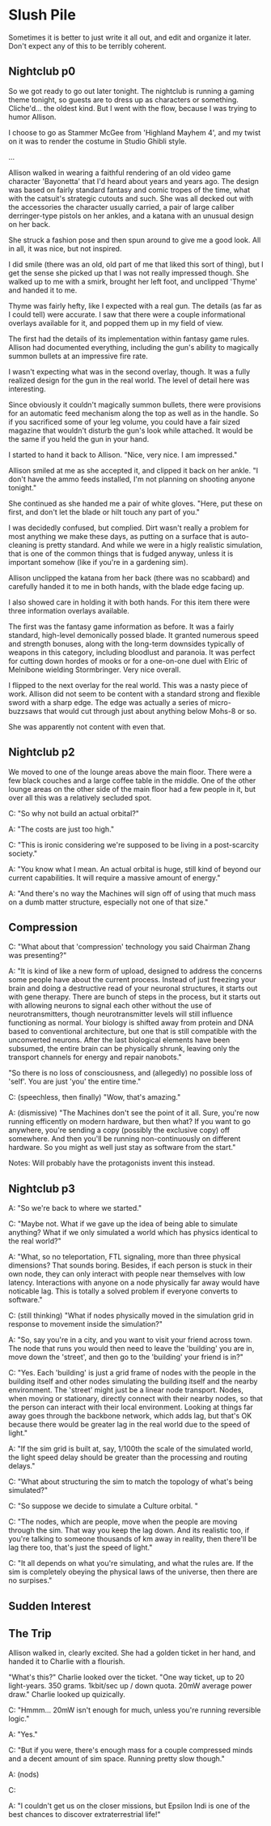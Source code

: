 
Slush Pile
==========

Sometimes it is better to just write it all out, and edit and organize
it later.  Don't expect any of this to be terribly coherent.

Nightclub p0
-------------

So we got ready to go out later tonight.  The nightclub is running a
gaming theme tonight, so guests are to dress up as characters or
something.  Cliche'd... the oldest kind.  But I went with the flow,
because I was trying to humor Allison.

I choose to go as Stammer McGee from 'Highland Mayhem 4', and my twist
on it was to render the costume in Studio Ghibli style.

...

Allison walked in wearing a faithful rendering of an old video game
character 'Bayonetta' that I'd heard about years and years ago.  The
design was based on fairly standard fantasy and comic tropes of the
time, what with the catsuit's strategic cutouts and such.  She was all
decked out with the accessories the character usually carried, a pair of
large caliber derringer-type pistols on her ankles, and a katana with an
unusual design on her back.

She struck a fashion pose and then spun around to give me a good look. 
All in all, it was nice, but not inspired.

I did smile (there was an old, old part of me that liked this sort of
thing), but I get the sense she picked up that I was not really
impressed though.  She walked up to me with a smirk, brought her left
foot, and unclipped 'Thyme' and handed it to me.

Thyme was fairly hefty, like I expected with a real gun.  The details
(as far as I could tell) were accurate.  I saw that there were a
couple informational overlays available for it, and popped them up in
my field of view.

The first had the details of its implementation within fantasy game
rules.  Allison had documented everything, including the gun's ability
to magically summon bullets at an impressive fire rate.

I wasn't expecting what was in the second overlay, though.  It was a
fully realized design for the gun in the real world.  The level of
detail here was interesting.

Since obviously it couldn't magically summon bullets, there were
provisions for an automatic feed mechanism along the top as well as in the
handle.  So if you sacrificed some of your leg volume, you could have
a fair sized magazine that wouldn't disturb the gun's look while
attached.  It would be the same if you held the gun in your hand.

I started to hand it back to Allison.  "Nice, very nice.  I am
impressed."

Allison smiled at me as she accepted it, and clipped it back on her
ankle.  "I don't have the ammo feeds installed, I'm not planning on
shooting anyone tonight."

She continued as she handed me a pair of white gloves. "Here, put
these on first, and don't let the blade or hilt touch any part of
you."

I was decidedly confused, but complied.  Dirt wasn't really a problem
for most anything we make these days, as putting on a surface that is
auto-cleaning is pretty standard.  And while we were in a higly
realistic simulation, that is one of the common things that is fudged
anyway, unless it is important somehow (like if you're in a gardening
sim).

Allison unclipped the katana from her back (there was no scabbard) and
carefully handed it to me in both hands, with the blade edge facing
up.

I also showed care in holding it with both hands.  For this item there
were three information overlays available.

The first was the fantasy game information as before.  It was a fairly
standard, high-level demonically possed blade.  It granted numerous
speed and strength bonuses, along with the long-term downsides
typically of weapons in this category, including bloodlust and
paranoia.  It was perfect for cutting down hordes of mooks or for a
one-on-one duel with Elric of Melnibone wielding Stormbringer.  Very
nice overall.

I flipped to the next overlay for the real world.  This was a nasty
piece of work.  Allison did not seem to be content with a standard
strong and flexible sword with a sharp edge.  The edge was actually a
series of micro-buzzsaws that would cut through just about anything
below Mohs-8 or so.

She was apparently not content with even that.



Nightclub p2
-------------

We moved to one of the lounge areas above the main floor.  There were
a few black couches and a large coffee table in the middle.  One of
the other lounge areas on the other side of the main floor had a few
people in it, but over all this was a relatively secluded spot.


C: "So why not build an actual orbital?"

A: "The costs are just too high."

C: "This is ironic considering we're supposed to be living in a
post-scarcity society."

A: "You know what I mean.  An actual orbital is huge, still kind of
beyond our current capabilities.  It will require a massive amount of
energy."

A: "And there's no way the Machines will sign off of using that much
mass on a dumb matter structure, especially not one of that size."

Compression
-----------

C: "What about that 'compression' technology you said Chairman Zhang
was presenting?"

A: "It is kind of like a new form of upload, designed to address the
concerns some people have about the current process.  Instead of just
freezing your brain and doing a destructive read of your neuronal
structures, it starts out with gene therapy.  There are bunch of steps
in the process, but it starts out with allowing neurons to signal each
other without the use of neurotransmitters, though neurotransmitter
levels will still influence functioning as normal.  Your biology is
shifted away from protein and DNA based to conventional architecture,
but one that is still compatible with the unconverted neurons.  After
the last biological elements have been subsumed, the entire brain can
be physically shrunk, leaving only the transport channels for energy
and repair nanobots."

"So there is no loss of consciousness, and (allegedly) no possible
loss of 'self'.  You are just 'you' the entire time."

C: (speechless, then finally) "Wow, that's amazing."

A: (dismissive) "The Machines don't see the point of it all.  Sure,
you're now running efficently on modern hardware, but then what?  If
you want to go anywhere, you're sending a copy (possibly the exclusive
copy) off somewhere.  And then you'll be running non-continuously on
different hardware.  So you might as well just stay as software from
the start."

Notes: Will probably have the protagonists invent this instead.

Nightclub p3
-------------

A: "So we're back to where we started."

C: "Maybe not.  What if we gave up the idea of being able to simulate
anything?  What if we only simulated a world which has physics
identical to the real world?"

A: "What, so no teleportation, FTL signaling, more than three physical
dimensions?  That sounds boring.  Besides, if each person is stuck in
their own node, they can only interact with people near themselves with
low latency.  Interactions with anyone on a node physically far away
would have noticable lag.  This is totally a solved problem if
everyone converts to software."

C: (still thinking) "What if nodes physically moved in the simulation
grid in response to movement inside the simulation?"

A: "So, say you're in a city, and you want to visit your friend across
town.  The node that runs you would then need to leave the 'building'
you are in, move down the 'street', and then go to the 'building' your
friend is in?"

C: "Yes.  Each 'building' is just a grid frame of nodes with the people
in the building itself and other nodes simulating the building itself
and the nearby environment.  The 'street' might just be a linear
node transport.  Nodes, when moving or stationary, directly connect with
their nearby nodes, so that the person can interact with their local
environment.  Looking at things far away goes through the backbone
network, which adds lag, but that's OK because there would be greater
lag in the real world due to the speed of light."

A: "If the sim grid is built at, say, 1/100th the scale of the
simulated world, the light speed delay should be greater than the
processing and routing delays."


C: "What about structuring the sim to match the topology of what's
being simulated?"

C: "So suppose we decide to simulate a Culture orbital. "

C: "The nodes, which are people, move when the people are moving
through the sim.  That way you keep the lag down.  And its realistic
too, if you're talking to someone thousands of km away in reality,
then there'll be lag there too, that's just the speed of light."

C: "It all depends on what you're simulating, and what
the rules are.  If the sim is completely obeying the physical laws of
the universe, then there are no surpises."

Sudden Interest
---------------

The Trip
--------

Allison walked in, clearly excited.  She had a golden ticket in her
hand, and handed it to Charlie with a flourish.

"What's this?" Charlie looked over the ticket.  "One way ticket, up to
20 light-years.  350 grams.  1kbit/sec up / down quota.  20mW average
power draw."  Charlie looked up quizically. 

C: "Hmmm... 20mW isn't enough for much, unless you're running
reversible logic."

A: "Yes."

C: "But if you were, there's enough mass for a couple compressed minds
and a decent amount of sim space.  Running pretty slow though."

A: (nods)

C: 


A: "I couldn't get us on the closer missions, but Epsilon Indi is one of
the best chances to discover extraterrestrial life!"
